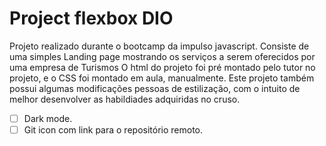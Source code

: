# Project flexbox DIO

Projeto realizado durante o bootcamp da impulso javascript.
Consiste de uma simples Landing page mostrando os serviços a serem oferecidos por uma empresa de Turismos
O html do projeto foi pré montado pelo tutor no projeto, e o CSS foi montado em aula, manualmente.
Este projeto também possui algumas modificações pessoas de estilização, com o intuito de melhor desenvolver as habildiades adquiridas no cruso.

-   [ ] Dark mode.
-   [ ] Git icon com link para o repositório remoto.
